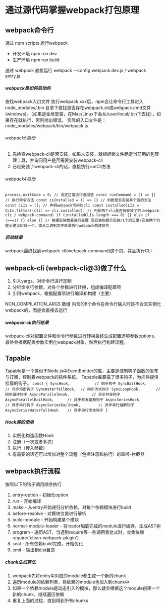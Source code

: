 <!--
 * @Description: 
 * @Author: changhong.wang
 * @Date: 2021-08-17 19:09:58
 * @LastEditors: changhong.wang
 * @LastEditTime: 2021-09-15 23:36:19
-->
# 通过源代码掌握webpack打包原理
## webpack命令行
通过 npm scripts 运行webpack
- 开发环境 npm run dev
- 生产环境 npm run build

通过 webpack 直接运行
webpack --config webpack.dev.js / webpack entry.js

##### webpack是如何启动的
查找webpack入口文件
执行webpack xxx后，npm会让命令行工具进入 node_modules/.bin 目录下查找是否存在webpack.sh或webpack.cmd文件(windows)。（如果是全局安装，在Mac/Linux下会从/user/local/.bin下去找），如果存在就执行，否则抛出错误。
实际的入口文件是：node_modules/webpack/bin/webpack.js

###### webpack5启动
1. 先检查webpack-cli是否安装。如果未安装，就根据锁文件确定当前用的包管理工具，并询问用户是否需要安装webpack-cli
2. 已经安装了webpack-cli的话，直接执行runCli方法

###### webpack4启动
`
process.exitCode = 0; // 设定正常执行返回值
const runCommand = () => {} // 执行命令方法
const isInstalled = () => {} // 判断是否安装某个包的方法
const CLIs = []; // 声明webpack可用的cli
const installedCLIs = CLIs.filter((cli) => cli.installed); // 判断两个cli是否有安装了的(webpack-cli / webpack-command)
if (installedCLIs.length === 0) {} else if (===1) {} else {} // 根据安装数量进行处理 没安装的提示安装/1个的正常/安装两个的提示建议卸载一个，或从二进制文件目录执行webpack构建命令
`

##### 启动结果
webpack最终找到webpack-cli(webpack-command)这个包，并且执行CLI

## webpack-cli (webpack-cli@3)做了什么
1. 引入yargs，对命令行进行定制
2. 分析命令行参数，对各个参数进行转换，组成编译配置项
3. 引用webpack，根据配置项进行编译和构建（主要）

NON_COMPILATION_ARGS 数组
内含的8个命令在命令行输入时是不会去实例化webpack的，而是会直接去运行

##### webpack-cli执行结果
webpack-cli对配置文件和命令行参数进行转换最终生成配置选项参数options，最终会根据配置参数实例化webpack对象，然后执行构建流程。


## Tapable
Tapable是一个类似于Node.js中EventEmitter的库，主要是控制钩子函数的发布与订阅，控制着webpack的插件系统。
Tapable库暴露了很多钩子，为插件提供挂载的钩子。
`
const {
    SyncHook,           // 同步钩子
    SyncBailHook,       // 同步熔断钩子
    SyncWaterfallHook,  // 同步流水钩子
    SyncLoopHook,       // 同步循环钩子
    AsyncParallelHook,          // 异步并发钩子
    AsyncParallelBailHook,      // 异步并发熔断钩子
    AsyncSeriesHook,            // 异步串行钩子
    AsyncSeriesBailHook,        // 异步串行熔断钩子
    AsyncSeriesWaterfallHook    // 异步串行流水钩子
}
`

##### Hook类的使用
1. 实例化构造函数Hook
2. 注册（一次或者多次）
3. 执行（传入参数）
4. 有需要的话还可以增加对整个流程（包括注册和执行）的监听-拦截器

## webpack执行流程
按照以下的钩子调用顺序执行
1. entry-option - 初始化option
2. run - 开始编译
3. make - 从entry开始递归分析依赖，对每个依赖模块进行build
4. before-resolve - 对模块位置进行解析
5. build-module - 开始构建某个模块
6. normal-module-loader - 将loader加载完成的module进行编译，生成AST树
7. program - 遍历AST，当遇到require等一些调用表达式时，收集依赖 require('clean-webpack-plugin')
8. seal - 所有依赖build完成，开始优化
9. emit - 输出到dist目录

##### chunk生成算法
1. webpack先将entry中对应的module都生成一个新的chunk
2. 遍历module的依赖列表，将依赖的module也加入到chunk中
3. 如果一个依赖module是动态引入的模块，那么就会根据这个module创建一个新的chunk，继续遍历依赖
4. 重复上面的过程，直到得到所有chunks
